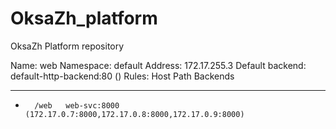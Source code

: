 # OksaZh_platform
OksaZh Platform repository

Name:             web
Namespace:        default
Address:          172.17.255.3
Default backend:  default-http-backend:80 (<none>)
Rules:
Host  Path  Backends
----  ----  --------
*
        /web   web-svc:8000 (172.17.0.7:8000,172.17.0.8:8000,172.17.0.9:8000)